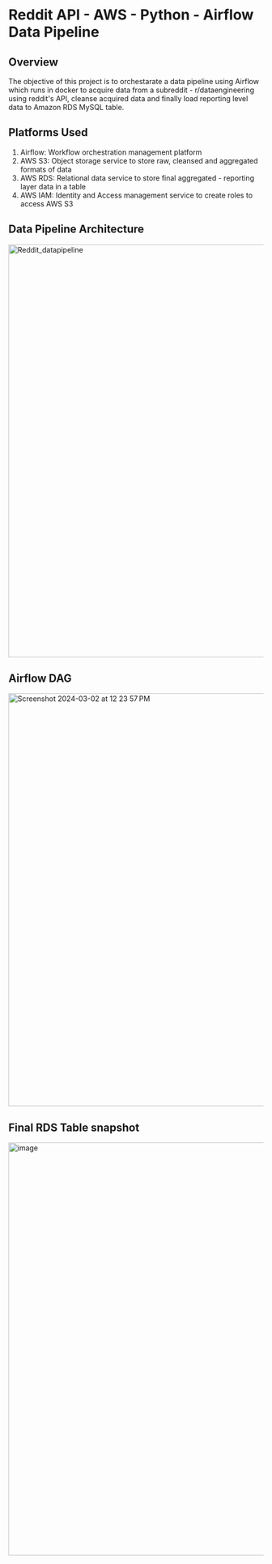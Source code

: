 # Reddit API - AWS - Python - Airflow Data Pipeline
## Overview
The objective of this project is to orchestarate a data pipeline using Airflow which runs in docker to acquire data from a subreddit - r/dataengineering using reddit's API, cleanse acquired data and finally load reporting level data to Amazon RDS MySQL table.
## Platforms Used
1. Airflow: Workflow orchestration management platform
2. AWS S3: Object storage service to store raw, cleansed and aggregated formats of data
3. AWS RDS: Relational data service to store final aggregated - reporting layer data in a table
4. AWS IAM: Identity and Access management service to create roles to access AWS S3
## Data Pipeline Architecture
<img width="816" alt="Reddit_datapipeline" src="https://github.com/devallasaitej/Reddit_API_AWS_pipeline/assets/64268620/fdd383da-60c6-4b45-9c2c-f3f3b4053764">


## Airflow DAG
<img width="816" alt="Screenshot 2024-03-02 at 12 23 57 PM" src="https://github.com/devallasaitej/Reddit_API_AWS_pipeline/assets/64268620/15ce5c5c-a39a-46d7-95b4-ddf28ce659bc">



## Final RDS Table snapshot
<img width="816" alt="image" src="https://github.com/devallasaitej/Reddit_API_AWS_pipeline/assets/64268620/b6a726b3-a8d2-43c8-8d4a-aab1e7e1c174">


